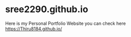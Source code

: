 # sree2290.github.io
Here is my Personal Portfolio Website you can check here  https://Thiru8184.github.io/

